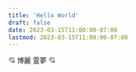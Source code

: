```yaml
---
title: 'Hello World'
draft: false
date: 2023-03-15T11:00:00-07:00
lastmod: 2023-03-15T11:00:00-07:00
---
```


💘 博麗 霊夢 💘